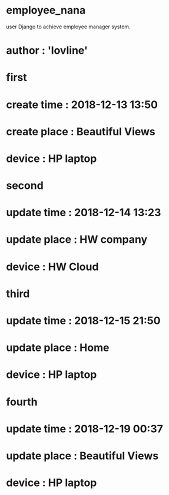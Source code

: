 # employee_nana
user Django to achieve employee manager system.

# author : 'lovline'

# first
# create time : 2018-12-13 13:50
# create place : Beautiful Views
# device : HP laptop

# second
# update time : 2018-12-14 13:23
# update place : HW company
# device : HW Cloud

# third
# update time : 2018-12-15 21:50
# update place : Home
# device : HP laptop

# fourth
# update time : 2018-12-19 00:37
# update place : Beautiful Views
# device : HP laptop
